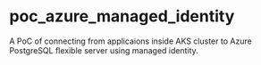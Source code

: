 # poc_azure_managed_identity

A PoC of connecting from applicaions inside AKS cluster to Azure PostgreSQL flexible server using managed identity.

